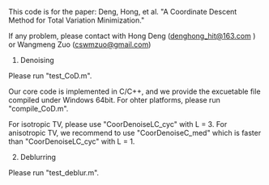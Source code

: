 This code is for the paper: Deng, Hong, et al. "A Coordinate Descent Method for Total Variation Minimization."

If any problem, please contact with Hong Deng (denghong_hit@163.com ) or Wangmeng Zuo (cswmzuo@gmail.com)

1. Denoising

Please run "test_CoD.m". 

Our core code is implemented in C/C++, and we provide the excuetable file compiled under Windows 64bit. For ohter platforms, please run "compile_CoD.m".

For isotropic TV, please use "CoorDenoiseLC_cyc" with L = 3. 
For anisotropic TV, we recommend to use "CoorDenoiseC_med" which is faster than "CoorDenoiseLC_cyc" with L = 1. 

2. Deblurring

Please run "test_deblur.m".
